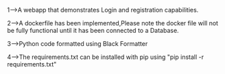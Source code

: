 1-->A webapp that demonstrates Login and registration capabilities.

2-->A dockerfile has been implemented,Please note the docker file will not be fully functional until it has been connected to a Database.

3-->Python code formatted using Black Formatter

4-->The requirements.txt can be installed with pip using "pip install -r requirements.txt"
